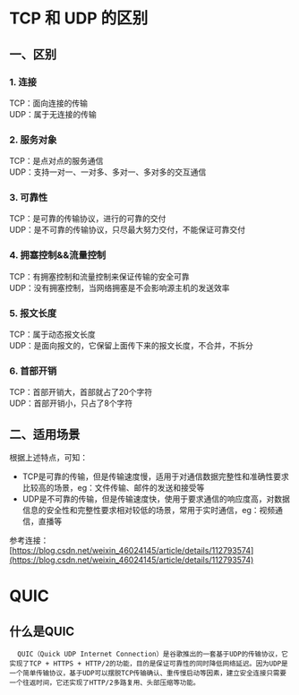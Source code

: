 # TCP 和 UDP 的区别

## 一、区别
### 1. 连接
TCP：面向连接的传输  
UDP：属于无连接的传输

### 2. 服务对象
TCP：是点对点的服务通信  
UDP：支持一对一、一对多、多对一、多对多的交互通信

### 3. 可靠性
TCP：是可靠的传输协议，进行的可靠的交付   
UDP：是不可靠的传输协议，只尽最大努力交付，不能保证可靠交付

### 4. 拥塞控制&&流量控制
TCP：有拥塞控制和流量控制来保证传输的安全可靠   
UDP：没有拥塞控制，当网络拥塞是不会影响源主机的发送效率

### 5. 报文长度
TCP：属于动态报文长度  
UDP：是面向报文的，它保留上面传下来的报文长度，不合并，不拆分
### 6. 首部开销
TCP：首部开销大，首部就占了20个字符  
UDP：首部开销小，只占了8个字符

## 二、适用场景
根据上述特点，可知： 
- TCP是可靠的传输，但是传输速度慢，适用于对通信数据完整性和准确性要求比较高的场景，eg：文件传输、邮件的发送和接受等
- UDP是不可靠的传输，但是传输速度快，使用于要求通信的响应度高，对数据信息的安全性和完整性要求相对较低的场景，常用于实时通信，eg：视频通信，直播等

参考连接：[https://blog.csdn.net/weixin_46024145/article/details/112793574](https://blog.csdn.net/weixin_46024145/article/details/112793574)  

# QUIC
## 什么是QUIC

      QUIC（Quick UDP Internet Connection）是谷歌推出的一套基于UDP的传输协议，它实现了TCP + HTTPS + HTTP/2的功能，目的是保证可靠性的同时降低网络延迟。因为UDP是一个简单传输协议，基于UDP可以摆脱TCP传输确认、重传慢启动等因素，建立安全连接只需要一个往返时间，它还实现了HTTP/2多路复用、头部压缩等功能。
